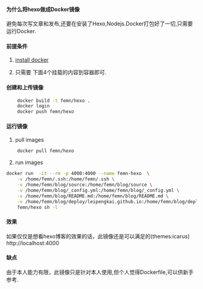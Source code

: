 #### 为什么将hexo做成Docker镜像
避免每次写文章和发布,还要在安装了Hexo,Nodejs.Docker打包好了一切,只需要运行Docker.


#### 前提条件
1. [install docker](https://www.femn.me/2017/08/04/docker/)

2. 只需要 下面4个挂载的内容到容器即可.
#### 创建和上传镜像
```bash
    docker build -t femn/hexo .
    docker login
    docker push femn/hexo
```

#### 运行镜像
1. pull images
```bash
    docker pull femn/hexo
```
2. run images
```bash
docker run  -it --rm -p 4000:4000 --name femn-hexo  \
    -v /home/femn/.ssh:/home/femn/.ssh \
    -v /home/femn/blog/source:/home/femn/blog/source \
    -v /home/femn/blog/_config.yml:/home/femn/blog/_config.yml \
    -v /home/femn/blog/README.md:/home/femn/blog/README.md \
    -v /home/femn/blog/deploy/leipengkai.github.io:/home/femn/blog/deploy/leipengkai.github.io \
    femn/hexo sh -l
```
#### 效果
如果仅仅是想看hexo博客的效果的话，此镜像还是可以满足的(themes:icarus)
http://localhost:4000

#### 缺点
由于本人能力有限，此镜像只是针对本人使用,但个人觉得Dockerfile,可以供新手参考.
